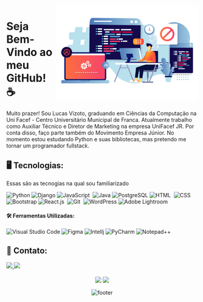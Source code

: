 <div margin=50em>
<img src="Programmer-Illustration.png" align=right width=375px>
</div>

# Seja Bem-Vindo ao meu GitHub! ☕️


 Muito prazer! Sou Lucas Vizoto, graduando em Ciências da Computação na Uni Facef - Centro Universitário Municipal de Franca. Atualmente trabalho como Auxiliar Técnico e Diretor de Marketing na empresa UniFacef JR. Por conta disso, faço parte também do Movimento Empresa Júnior. No momento estou estudando Python e suas bibliotecas, mas pretendo me tornar um programador fullstack.


<div>
  
  ## 🖥️ Tecnologias:
  
Essas são as tecnogias na qual sou familiarizado
  
  ![Python](https://img.shields.io/badge/python-3670A0?style=for-the-badge&logo=python&logoColor=ffdd54) 
  ![Django](https://img.shields.io/badge/django-%23092E20.svg?style=for-the-badge&logo=django&logoColor=white) 
  ![JavaScript](https://img.shields.io/badge/JavaScript-F7DF1E?style=for-the-badge&logo=javascript&logoColor=black)&nbsp; 
  ![Java](https://img.shields.io/badge/Java-8B0000?style=for-the-badge&logo=openjdk&logoColor=white)
  ![PostgreSQL](https://img.shields.io/badge/PostgreSQL-316192?style=for-the-badge&logo=postgresql&logoColor=white) 
  ![HTML](https://img.shields.io/badge/HTML5-E34F26?style=for-the-badge&logo=html5&logoColor=white)&nbsp; 
  ![CSS](https://img.shields.io/badge/CSS3-1572B6?style=for-the-badge&logo=css3&logoColor=white)&nbsp; 
  ![Bootstrap](https://img.shields.io/badge/bootstrap-%238511FA.svg?style=for-the-badge&logo=bootstrap&logoColor=white) 
  ![React.js](https://img.shields.io/badge/React-20232A?style=for-the-badge&logo=react&logoColor=61DAFB)&nbsp; 
  ![Git](https://img.shields.io/badge/GIT-E44C30?style=for-the-badge&logo=git&logoColor=white)&nbsp; 
  ![WordPress](https://img.shields.io/badge/WordPress-%23117AC9.svg?style=for-the-badge&logo=WordPress&logoColor=white) 
  ![Adobe Lightroom](https://img.shields.io/badge/Adobe%20Lightroom-31A8FF.svg?style=for-the-badge&logo=Adobe%20Lightroom&logoColor=white) 
</div>

<div>
  
  #### 🛠️ Ferramentas Utilizadas:
  ![Visual Studio Code](https://img.shields.io/badge/Visual%20Studio%20Code-0078d7.svg?style=for-the-badge&logo=visual-studio-code&logoColor=white)
  ![Figma](https://img.shields.io/badge/figma-%23F24E1E.svg?style=for-the-badge&logo=figma&logoColor=white)
  ![IntelIj](https://img.shields.io/badge/IntelliJ_IDEA-000000.svg?style=for-the-badge&logo=intellij-idea&logoColor=white)
  ![PyCharm](https://img.shields.io/badge/pycharm-143?style=for-the-badge&logo=pycharm&logoColor=black&color=black&labelColor=green)
  ![Notepad++](https://img.shields.io/badge/Notepad++-90E59A.svg?style=for-the-badge&logo=notepad%2b%2b&logoColor=black)
</div>

####

####

  ## 📱 Contato:
<div> 
<a href="https://www.linkedin.com/in/lucasvizoto" target="_blank">
  <img src="https://img.shields.io/badge/-LinkedIn-%230077B5?style=for-the-badge&logo=linkedin&logoColor=white"  target="_blank">
</a>
<a href="mailto:lucas.vizoto@unifacefjr.com">
  <img src="https://img.shields.io/badge/-Gmail-%23333?style=for-the-badge&logo=gmail&logoColor=white" target="_blank">
</a>
</div>

####

####

<div align="center" margin=50em>
    <img height="180em" src="https://github-readme-stats.vercel.app/api/top-langs/?username=LucasVizoto&theme=dracula&hide_border=true&&layout=compact"/>
    <img height="180em" src="https://github-readme-stats.vercel.app/api?username=LucasVizoto&count_private=true&include_all_commits=true&show_icons=true&theme=dracula&hide_border=true&show_owner=true"/>
</div>

<div align="center">

  ![footer](https://capsule-render.vercel.app/api?type=waving&color=%&section=footer&reversal=false&descAlignY=50&descSize=7)
  
</div>
